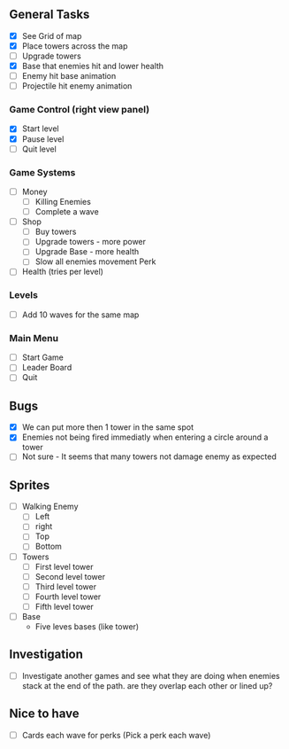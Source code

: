 ## General Tasks
- [x] See Grid of map
- [x] Place towers across the map
- [ ] Upgrade towers
- [x] Base that enemies hit and lower health
- [ ] Enemy hit base animation
- [ ] Projectile hit enemy animation

### Game Control (right view panel)
- [x] Start level
- [x] Pause level
- [ ] Quit level

### Game Systems
- [ ] Money
  - [ ] Killing Enemies
  - [ ] Complete a wave
- [ ] Shop
  - [ ] Buy towers
  - [ ] Upgrade towers - more power
  - [ ] Upgrade Base - more health
  - [ ] Slow all enemies movement Perk
- [ ] Health (tries per level)

### Levels 
- [ ] Add 10 waves for the same map

### Main Menu 
- [ ] Start Game
- [ ] Leader Board
- [ ] Quit

## Bugs
- [x] We can put more then 1 tower in the same spot
- [x] Enemies not being fired immediatly when entering a circle around a tower
- [ ] Not sure - It seems that many towers not damage enemy as expected

## Sprites 
- [ ] Walking Enemy 
    - [ ] Left
    - [ ] right
    - [ ] Top
    - [ ] Bottom
- [ ] Towers
    - [ ] First level tower
    - [ ] Second level tower
    - [ ] Third level tower
    - [ ] Fourth level tower
    - [ ] Fifth level tower
- [ ] Base
    - Five leves bases (like tower)

## Investigation
- [ ] Investigate another games and see what they are doing when enemies stack at the end of the path. are they overlap each other or lined up?  

## Nice to have
- [ ] Cards each wave for perks (Pick a perk each wave)

